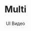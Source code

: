 ---
layout: embed
permalink: apps/bank/architectures/token-operation-payment-transfer-multi/ux-videos
lang: ru
page_id: apps-bank-architectures-token-operation-payment-transfer-multi-video


title: Multi
subtitle: UI Видео
backUrl: /ru/apps/bank/architectures/token-operation-payment-transfer-multi

description: Diagrams
---